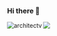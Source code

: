 ### Hi there 👋

<div style="display: flex;">
    <div>
        <img align="left" src="https://github-readme-stats.vercel.app/api?username=architectv&show_icons=true&layout=compact" alt="architectv" />
    </div>
    <div>
        <img align="left" src="https://github-readme-stats.vercel.app/api/top-langs/?username=architectv&layout=compact" />
    </div>
</div>

<!--
**architectv/architectv** is a ✨ _special_ ✨ repository because its `README.md` (this file) appears on your GitHub profile.

Here are some ideas to get you started:

- 🔭 I’m currently working on ...
- 🌱 I’m currently learning ...
- 👯 I’m looking to collaborate on ...
- 🤔 I’m looking for help with ...
- 💬 Ask me about ...
- 📫 How to reach me: ...
- 😄 Pronouns: ...
- ⚡ Fun fact: ...
-->
